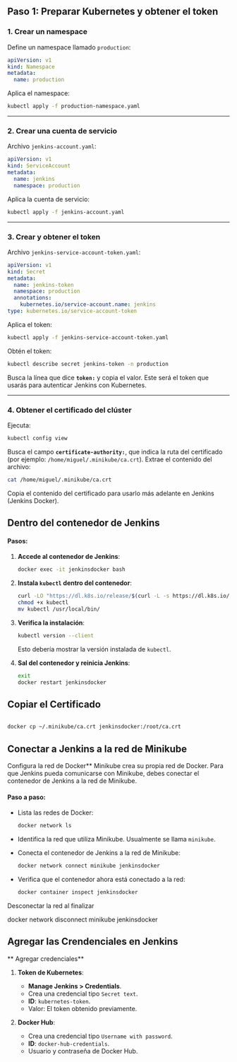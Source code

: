 
## **Paso 1: Preparar Kubernetes y obtener el token**

### **1. Crear un namespace**
Define un namespace llamado `production`:
```yaml
apiVersion: v1
kind: Namespace
metadata:
  name: production
```

Aplica el namespace:
```bash
kubectl apply -f production-namespace.yaml
```

---

### **2. Crear una cuenta de servicio**
Archivo `jenkins-account.yaml`:
```yaml
apiVersion: v1
kind: ServiceAccount
metadata:
  name: jenkins
  namespace: production
```

Aplica la cuenta de servicio:
```bash
kubectl apply -f jenkins-account.yaml
```

---

### **3. Crear y obtener el token**
Archivo `jenkins-service-account-token.yaml`:
```yaml
apiVersion: v1
kind: Secret
metadata:
  name: jenkins-token
  namespace: production
  annotations:
    kubernetes.io/service-account.name: jenkins
type: kubernetes.io/service-account-token
```

Aplica el token:
```bash
kubectl apply -f jenkins-service-account-token.yaml
```

Obtén el token:
```bash
kubectl describe secret jenkins-token -n production
```
Busca la línea que dice **`token:`** y copia el valor. Este será el token que usarás para autenticar Jenkins con Kubernetes.

---

### **4. Obtener el certificado del clúster**
Ejecuta:
```bash
kubectl config view
```

Busca el campo **`certificate-authority:`**, que indica la ruta del certificado (por ejemplo: `/home/miguel/.minikube/ca.crt`). Extrae el contenido del archivo:
```bash
cat /home/miguel/.minikube/ca.crt
```

Copia el contenido del certificado para usarlo más adelante en Jenkins (Jenkins Docker).

## Dentro del contenedor de Jenkins

#### Pasos:
1. **Accede al contenedor de Jenkins**:
   ```bash
   docker exec -it jenkinsdocker bash
   ```

2. **Instala `kubectl` dentro del contenedor**:
   ```bash
   curl -LO "https://dl.k8s.io/release/$(curl -L -s https://dl.k8s.io/release/stable.txt)/bin/linux/amd64/kubectl"
   chmod +x kubectl
   mv kubectl /usr/local/bin/
   ```

3. **Verifica la instalación**:
   ```bash
   kubectl version --client
   ```
   Esto debería mostrar la versión instalada de `kubectl`.

4. **Sal del contenedor y reinicia Jenkins**:
   ```bash
   exit
   docker restart jenkinsdocker
   ```
## Copiar el Certificado

```sh

docker cp ~/.minikube/ca.crt jenkinsdocker:/root/ca.crt
 ```

## Conectar a Jenkins a la red de Minikube


Configura la red de Docker**
Minikube crea su propia red de Docker. Para que Jenkins pueda comunicarse con Minikube, debes conectar el contenedor de Jenkins a la red de Minikube.

#### Paso a paso:
- Lista las redes de Docker:
  ```sh
  docker network ls
  ```

- Identifica la red que utiliza Minikube. Usualmente se llama `minikube`.

- Conecta el contenedor de Jenkins a la red de Minikube:
  ```sh
  docker network connect minikube jenkinsdocker
  ```

- Verifica que el contenedor ahora está conectado a la red:
  ```sh
  docker container inspect jenkinsdocker
  ```
Desconectar la red al finalizar

docker network disconnect minikube jenkinsdocker

## Agregar las Crendenciales en Jenkins 

** Agregar credenciales**

1. **Token de Kubernetes**:
   - **Manage Jenkins > Credentials**.
   - Crea una credencial tipo `Secret text`.
   - **ID**: `kubernetes-token`.
   - Valor: El token obtenido previamente.

2. **Docker Hub**:
   - Crea una credencial tipo `Username with password`.
   - **ID**: `docker-hub-credentials`.
   - Usuario y contraseña de Docker Hub.